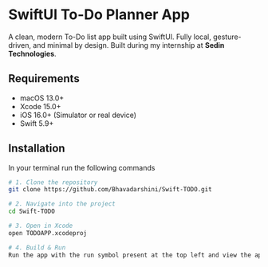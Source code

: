 # SwiftUI To-Do Planner App

A clean, modern To-Do list app built using SwiftUI. Fully local, gesture-driven, and minimal by design. Built during my internship at **Sedin Technologies**.


## Requirements

- macOS 13.0+
- Xcode 15.0+
- iOS 16.0+ (Simulator or real device)
- Swift 5.9+


## Installation

In your terminal run the following commands

```bash
# 1. Clone the repository
git clone https://github.com/Bhavadarshini/Swift-TODO.git

# 2. Navigate into the project
cd Swift-TODO

# 3. Open in Xcode
open TODOAPP.xcodeproj

# 4. Build & Run
Run the app with the run symbol present at the top left and view the app in stimulator or your device.

